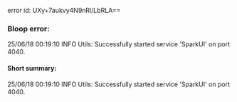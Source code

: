 error id: UXy+7aukvy4N9nRl/LbRLA==
### Bloop error:

25/06/18 00:19:10 INFO Utils: Successfully started service 'SparkUI' on port 4040.
#### Short summary: 

25/06/18 00:19:10 INFO Utils: Successfully started service 'SparkUI' on port 4040.